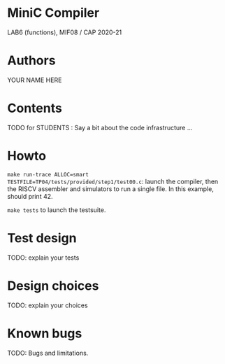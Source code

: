 # MiniC Compiler 
LAB6 (functions), MIF08 / CAP 2020-21

# Authors

YOUR NAME HERE

# Contents

TODO for STUDENTS : Say a bit about the code infrastructure ...

# Howto

`make run-trace ALLOC=smart TESTFILE=TP04/tests/provided/step1/test00.c`: launch the compiler, then the RISCV assembler and simulators to run a single file. In this example, should print 42.

`make tests` to launch the testsuite.

# Test design 

TODO: explain your tests

# Design choices

TODO: explain your choices

# Known bugs

TODO: Bugs and limitations.

